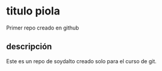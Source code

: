 # titulo piola
Primer repo creado en github


## descripción 
Este es un repo de soydalto creado solo para el curso de git.
